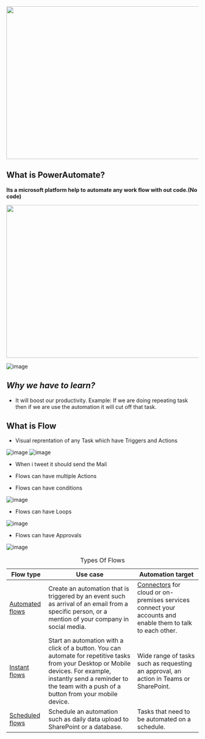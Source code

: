 <img src ="https://user-images.githubusercontent.com/97591175/149661028-15c45f9b-7a65-4507-adcb-16332f1100d6.png" width="1500px" height="400px">
<h2> What is PowerAutomate?</h2>
<p><b> Its a microsoft platform help to automate any work flow with out code.(No code)</b></p>

<img src ="https://user-images.githubusercontent.com/97591175/149661224-b90a4862-448b-4a4e-b1fd-aa1a5c67831f.png" width="1500px" height="400px">

![image](https://user-images.githubusercontent.com/97591175/149885444-fd436c49-446f-44d9-abaa-a9f9072d21d9.png)
<h2><i>Why we have to learn?</i></h2>



* <p>It will boost our productivity. Example: If we are doing repeating task then if we are use the automation it will cut off that task.</p>

<h2>What is Flow</h2>

* <p>Visual reprentation of any Task which have Triggers and Actions</p>
![image](https://user-images.githubusercontent.com/97591175/149888196-e64db443-387f-4416-b2bf-b3f8675646df.png)
![image](https://user-images.githubusercontent.com/97591175/149888244-82e0921b-7460-43f0-9b4f-02124697b0ba.png)

* <p>When i tweet it should send the Mail</p>
* <p>Flows can have multiple Actions</p>
* <p>Flows can have conditions</p>
![image](https://user-images.githubusercontent.com/97591175/149888496-c29e1436-679c-4e26-a3cf-ea25f3a5bdd0.png)
* <p>Flows can have Loops</p>
![image](https://user-images.githubusercontent.com/97591175/149888595-a542f445-71de-4fc0-9ecc-635a199c714e.png)
* <p>Flows can have Approvals</p>
![image](https://user-images.githubusercontent.com/97591175/149888748-3f4ff51d-a4d7-4559-a957-84aef6842162.png)

<table class="table"><caption class="visually-hidden">Types Of Flows</caption>
<thead>
<tr>
<th><strong>Flow type</strong></th>
<th><strong>Use case</strong></th>
<th><strong>Automation target</strong></th>
</tr>
</thead>
<tbody>
<tr>
<td><a href="get-started-logic-flow" data-linktype="relative-path">Automated flows</a></td>
<td>Create an automation that is triggered by an event such as arrival of an email from a specific person, or a mention of your company in social media.</td>
<td><a href="/en-us/connectors/" data-linktype="absolute-path">Connectors</a> for cloud or on-premises services connect your accounts and enable them to talk to each other.</td>
</tr>
<tr>
<td><a href="introduction-to-button-flows" data-linktype="relative-path">Instant flows</a></td>
<td>Start an automation with a click of a button. You can automate for repetitive tasks from your Desktop or Mobile devices. For example, instantly send a reminder to the team with a push of a button from your mobile device.</td>
<td>Wide range of tasks such as requesting an approval, an action in Teams or SharePoint.</td>
</tr>
<tr>
<td><a href="run-scheduled-tasks" data-linktype="relative-path">Scheduled flows</a></td>
<td>Schedule an automation such as daily data upload to SharePoint or a database.</td>
<td>Tasks that need to be automated on a schedule.</td>
</tr>
</tbody>
</table>


